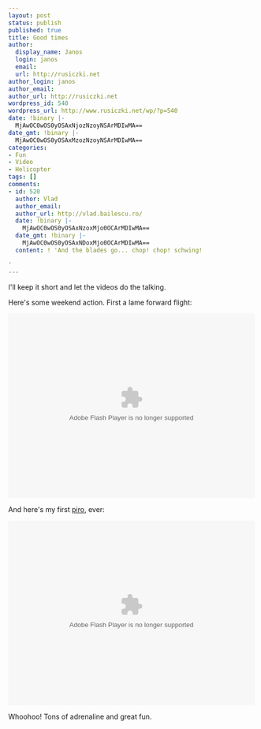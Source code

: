 ```yaml
---
layout: post
status: publish
published: true
title: Good times
author:
  display_name: Janos
  login: janos
  email: 
  url: http://rusiczki.net
author_login: janos
author_email: 
author_url: http://rusiczki.net
wordpress_id: 540
wordpress_url: http://www.rusiczki.net/wp/?p=540
date: !binary |-
  MjAwOC0wOS0yOSAxNjozNzoyNSArMDIwMA==
date_gmt: !binary |-
  MjAwOC0wOS0yOSAxMzozNzoyNSArMDIwMA==
categories:
- Fun
- Video
- Helicopter
tags: []
comments:
- id: 520
  author: Vlad
  author_email: 
  author_url: http://vlad.bailescu.ro/
  date: !binary |-
    MjAwOC0wOS0yOSAxNzoxMjo0OCArMDIwMA==
  date_gmt: !binary |-
    MjAwOC0wOS0yOSAxNDoxMjo0OCArMDIwMA==
  content: ! 'And the blades go... chop! chop! schwing!

'
---
```

<p>I'll keep it short and let the videos do the talking.</p>
<p>Here's some weekend action. First a lame forward flight:</p>
<p><object type="application/x-shockwave-flash" width="500" height="375" data="http://www.flickr.com/apps/video/stewart.swf?v=60247" classid="clsid:D27CDB6E-AE6D-11cf-96B8-444553540000"><param name="flashvars" value="intl_lang=en-us&amp;photo_secret=112f4c2726&amp;photo_id=2895031443&amp;show_info_box=true"></param><param name="movie" value="http://www.flickr.com/apps/video/stewart.swf?v=60247"></param><param name="bgcolor" value="#000000"></param><param name="allowFullScreen" value="true"></param><embed type="application/x-shockwave-flash" src="http://www.flickr.com/apps/video/stewart.swf?v=60247" bgcolor="#000000" allowfullscreen="true" flashvars="intl_lang=en-us&amp;photo_secret=112f4c2726&amp;photo_id=2895031443&amp;flickr_show_info_box=true" height="375" width="500"></embed></object></p>
<p>And here's my first <a href="http://www.rcheliwiki.com/Pirouette">piro</a>, ever:</p>
<p><object type="application/x-shockwave-flash" width="500" height="375" data="http://www.flickr.com/apps/video/stewart.swf?v=60247" classid="clsid:D27CDB6E-AE6D-11cf-96B8-444553540000"><param name="flashvars" value="intl_lang=en-us&amp;photo_secret=db12ced441&amp;photo_id=2895727599&amp;show_info_box=true"></param><param name="movie" value="http://www.flickr.com/apps/video/stewart.swf?v=60247"></param><param name="bgcolor" value="#000000"></param><param name="allowFullScreen" value="true"></param><embed type="application/x-shockwave-flash" src="http://www.flickr.com/apps/video/stewart.swf?v=60247" bgcolor="#000000" allowfullscreen="true" flashvars="intl_lang=en-us&amp;photo_secret=db12ced441&amp;photo_id=2895727599&amp;flickr_show_info_box=true" height="375" width="500"></embed></object></p>
<p>Whoohoo! Tons of adrenaline and great fun.</p>
